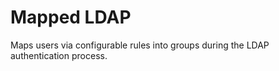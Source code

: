 # Mapped LDAP

Maps users via configurable rules into groups during the LDAP authentication process.
